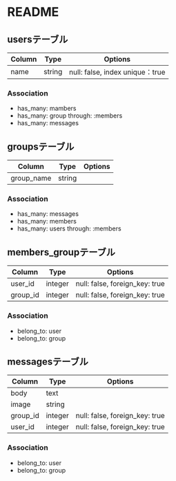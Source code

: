# README

## usersテーブル
|Column|Type|Options|
|------|----|-------|
|name|string|null: false, index unique：true|

  ### Association
  - has_many: mambers
  - has_many: group through: :members
  - has_many: messages

  ## groupsテーブル
  |Column|Type|Options|
  |------|----|-------|
  |group_name|string|

  ### Association
  - has_many: messages
  - has_many: members
  - has_many: users through: :members


  ## members_groupテーブル
  |Column|Type|Options|
  |------|----|-------|
  |user_id|integer|null: false, foreign_key: true|
  |group_id|integer|null: false, foreign_key: true|

  ### Association 
  - belong_to: user
  - belong_to: group

  ## messagesテーブル
  |Column|Type|Options|
  |------|----|-------|
  |body|text|
  |image|string|
  |group_id|integer|null: false, foreign_key: true|
  |user_id|integer|null: false, foreign_key: true|

  ### Association 
  - belong_to: user
  - belong_to: group











